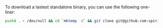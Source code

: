 To download a lastest standalone binary, you can use the following one-liner:

```bash
pushd . > /dev/null && cd `mktemp -d` && git clone git@github.com:spiricn/DevUtils.git && cd DevUtils && ./archive.sh du_app && popd > /dev/null && cp -v `cd -`/du_app ./
```
